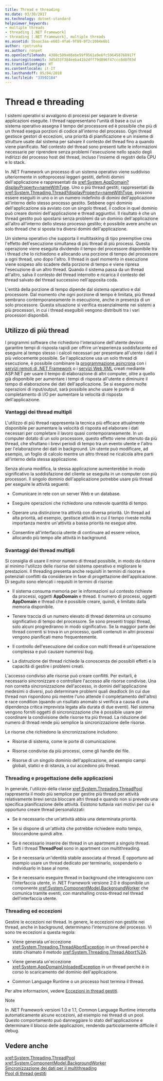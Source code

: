 ```yaml
---
title: Thread e threading
ms.date: 03/30/2017
ms.technology: dotnet-standard
helpviewer_keywords:
- multiple threads
- threading [.NET Framework]
- threading [.NET Framework], multiple threads
ms.assetid: 5baac3aa-e603-4fa6-9f89-0f2c1084e6b1
author: rpetrusha
ms.author: ronpet
ms.openlocfilehash: 4380c509a08ebe59f9561a9e6fc596458768917f
ms.sourcegitcommit: 3d5d33f384eeba41b2dff79d096f47ccc8d8f03d
ms.translationtype: HT
ms.contentlocale: it-IT
ms.lasthandoff: 05/04/2018
ms.locfileid: "33592184"
---
```

# <a name="threads-and-threading"></a>Thread e threading
I sistemi operativi si avvalgono di processi per separare le diverse applicazioni eseguite. I thread rappresentano l'unità di base a cui un sistema operativo assegna il tempo del processore ed è possibile che più di un thread esegua porzioni di codice all'interno del processo. Ogni thread gestisce gestori di eccezioni, una priorità di pianificazione e un insieme di strutture usate dal sistema per salvare il contesto del thread fino a quando viene pianificato. Nel contesto del thread sono presenti tutte le informazioni necessarie per riprendere senza problemi l'esecuzione nello spazio degli indirizzi del processo host del thread, incluso l'insieme di registri della CPU e lo stack.  
  
 In .NET Framework un processo di un sistema operativo viene suddiviso ulteriormente in sottoprocessi leggeri gestiti, definiti domini dell'applicazione e rappresentati da <xref:System.AppDomain?displayProperty=nameWithType>. Uno o più thread gestiti, rappresentati da <xref:System.Threading.Thread?displayProperty=nameWithType>, possono essere eseguiti in uno o in un numero indefinito di domini dell'applicazione all'interno dello stesso processo gestito. Sebbene ogni dominio dell'applicazione sia avviato con un singolo thread, il codice in quel dominio può creare domini dell'applicazione e thread aggiuntivi. Il risultato è che un thread gestito può spostarsi senza problemi da un dominio dell'applicazione all'altro all'interno dello stesso processo gestito; è possibile avere anche un solo thread che si sposta tra diversi domini dell'applicazione.  
  
 Un sistema operativo che supporta il multitasking di tipo preemptive crea l'effetto dell'esecuzione simultanea di più thread di più processi. Questa operazione viene eseguita dividendo il tempo del processore disponibile tra i thread che lo richiedono e allocando una porzione di tempo del processore a ogni thread, uno dopo l'altro. Il thread in quel momento in esecuzione viene sospeso allo scadere della porzione di tempo e viene ripresa l'esecuzione di un altro thread. Quando il sistema passa da un thread all'altro, salva il contesto del thread interrotto e ricarica il contesto del thread salvato del thread successivo nell'apposita coda.  
  
 L'entità della porzione di tempo dipende dal sistema operativo e dal processore. Dal momento che ogni porzione di tempo è limitata, più thread sembrano contemporaneamente in esecuzione, anche in presenza di un solo processore. Questa situazione si verifica essenzialmente nei sistemi a più processori, in cui i thread eseguibili vengono distribuiti tra i vari processori disponibili.  
  
## <a name="when-to-use-multiple-threads"></a>Utilizzo di più thread  
 I programmi software che richiedono l'interazione dell'utente devono garantire tempi di risposta rapidi per offrire un'esperienza soddisfacente ed eseguire al tempo stesso i calcoli necessari per presentare all'utente i dati il più velocemente possibile. Se l'applicazione usa un solo thread di esecuzione, è possibile combinare la [programmazione asincrona](../../../docs/standard/asynchronous-programming-patterns/calling-synchronous-methods-asynchronously.md) con i [servizi remoti di .NET Framework](https://msdn.microsoft.com/library/eccb1d31-0a22-417a-97fd-f4f1f3aa4462) o i [servizi Web XML](https://msdn.microsoft.com/library/1e64af78-d705-4384-b08d-591a45f4379c) creati mediante ASP.NET per usare il tempo di elaborazione di altri computer, oltre a quello già disponibile per aumentare i tempi di risposta all'utente e diminuire il tempo di elaborazione dei dati dell'applicazione. Se si eseguono molte operazioni di input/output, sarà possibile anche usare le porte di completamento di I/O per aumentare la velocità di risposta dell'applicazione.  
  
### <a name="advantages-of-multiple-threads"></a>Vantaggi dei thread multipli  
 L'utilizzo di più thread rappresenta la tecnica più efficace attualmente disponibile per aumentare la velocità di risposta ed elaborare i dati necessari per completare il lavoro quasi contemporaneamente. In un computer dotato di un solo processore, questo effetto viene ottenuto da più thread, che sfruttano i brevi periodi di tempo tra un evento utente e l'altro per l'elaborazione dei dati in background. Un utente può modificare, ad esempio, un foglio di calcolo mentre un altro thread ne ricalcola altre parti all'interno della stessa applicazione.  
  
 Senza alcuna modifica, la stessa applicazione aumenterebbe in modo significativo la soddisfazione del cliente se eseguita in un computer con più processori. Il singolo dominio dell'applicazione potrebbe usare più thread per eseguire le attività seguenti:  
  
-   Comunicare in rete con un server Web e un database.  
  
-   Eseguire operazioni che richiedono una notevole quantità di tempo.  
  
-   Operare una distinzione tra attività con diversa priorità. Un thread ad alta priorità, ad esempio, gestisce attività in cui il tempo riveste molta importanza mentre un'attività a bassa priorità ne esegue altre.  
  
-   Consentire all'interfaccia utente di continuare ad essere veloce, allocando più tempo alle attività in background.  
  
### <a name="disadvantages-of-multiple-threads"></a>Svantaggi dei thread multipli  
 Si consiglia di usare il minor numero di thread possibile, in modo da ridurre al minimo l'utilizzo delle risorse del sistema operativo e migliorare le prestazioni. Il threading presenta anche requisiti in termini di risorse e potenziali conflitti da considerare in fase di progettazione dell'applicazione. Di seguito sono elencati i requisiti in termini di risorse:  
  
-   Il sistema consuma memoria per le informazioni sul contesto richieste da processi, oggetti **AppDomain** e thread. Il numero di processi, oggetti **AppDomain** e thread che è possibile creare, quindi, è limitato dalla memoria disponibile.  
  
-   Tenere traccia di un numero elevato di thread determina un consumo significativo di tempo del processore. Se sono presenti troppi thread, solo alcuni progrediranno in modo significativo. Se la maggior parte dei thread correnti si trova in un processo, quelli contenuti in altri processi vengono pianificati meno frequentemente.  
  
-   Il controllo dell'esecuzione del codice con molti thread è un'operazione complessa e può causare numerosi bug.  
  
-   La distruzione dei thread richiede la conoscenza dei possibili effetti e la capacità di gestire i problemi creati.  
  
 L'accesso condiviso alle risorse può creare conflitti. Per evitarli, è necessario sincronizzare o controllare l'accesso alle risorse condivise. Una non corretta sincronizzazione dell'accesso, in domini dell'applicazione medesimi o diversi, può determinare problemi quali deadlock (in cui due thread non rispondono più mentre l'uno attende il completamento dell'altro) e race condition (quando un risultato anomalo si verifica a causa di una dipendenza critica imprevista legata alla durata di due eventi). Nel sistema vengono forniti oggetti di sincronizzazione che è possibile usare per coordinare la condivisione delle risorse tra più thread. La riduzione del numero di thread rende più semplice la sincronizzazione delle risorse.  
  
 Le risorse che richiedono la sincronizzazione includono:  
  
-   Risorse di sistema, come le porte di comunicazione.  
  
-   Risorse condivise da più processi, come gli handle dei file.  
  
-   Risorse di un singolo dominio dell'applicazione, ad esempio campi globali, statici e di istanza, a cui accedono più thread.  
  
### <a name="threading-and-application-design"></a>Threading e progettazione delle applicazioni  
 In generale, l'utilizzo della classe <xref:System.Threading.ThreadPool> rappresenta il modo più semplice per gestire più thread per attività relativamente brevi senza bloccare altri thread e quando non si prevede una specifica pianificazione delle attività. Esistono tuttavia vari motivi per cui è opportuno creare thread personalizzati:  
  
-   Se è necessario che un'attività abbia una determinata priorità.  
  
-   Se si dispone di un'attività che potrebbe richiedere molto tempo, bloccandone quindi altre.  
  
-   Se è necessario inserire dei thread in un apartment a singolo thread. Tutti i thread **ThreadPool** sono in apartment con multithreading.  
  
-   Se è necessaria un'identità stabile associata al thread. È opportuno ad esempio usare un thread dedicato per terminarlo, sospenderlo o individuarlo in base al nome.  
  
-   Se è necessario eseguire thread in background che interagiscono con l'interfaccia utente, in .NET Framework versione 2.0 è disponibile un componente <xref:System.ComponentModel.BackgroundWorker> che comunica tramite eventi, con marshalling cross-thread nel thread dell'interfaccia utente.  
  
### <a name="threading-and-exceptions"></a>Threading ed eccezioni  
 Gestire le eccezioni nei thread. In genere, le eccezioni non gestite nei thread, anche in background, determinano l'interruzione del processo. Vi sono tre eccezioni a questa regola:  
  
-   Viene generata un'eccezione <xref:System.Threading.ThreadAbortException> in un thread perché è stato chiamato il metodo <xref:System.Threading.Thread.Abort%2A>.  
  
-   Viene generata un'eccezione <xref:System.AppDomainUnloadedException> in un thread perché è in corso lo scaricamento del dominio dell'applicazione.  
  
-   Common Language Runtime o un processo host termina il thread.  
  
 Per altre informazioni, vedere [Eccezioni in thread gestiti](../../../docs/standard/threading/exceptions-in-managed-threads.md).  
  
> [!NOTE]
>  In .NET Framework versioni 1.0 e 1.1, Common Language Runtime intercetta automaticamente alcune eccezioni, ad esempio nei thread di un pool. Questo comportamento può danneggiare lo stato dell'applicazione e determinare il blocco delle applicazioni, rendendo particolarmente difficile il debug.  
  
## <a name="see-also"></a>Vedere anche  
 <xref:System.Threading.ThreadPool>  
 <xref:System.ComponentModel.BackgroundWorker>  
 [Sincronizzazione dei dati per il multithreading](../../../docs/standard/threading/synchronizing-data-for-multithreading.md)  
 [Pool di thread gestiti](../../../docs/standard/threading/the-managed-thread-pool.md)
